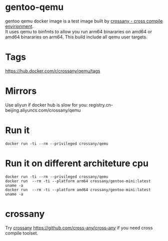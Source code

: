 # gentoo-qemu
gentoo qemu docker image is a test image built by [crossany - cross compile envirionment](https://github.com/cross-any/cross-any).  
It uses qemu to binfmts to allow you run arm64 binararies on amd64 or amd64 binararies on arm64. This build include all qemu user targets.  
# Tags
https://hub.docker.com/r/crossany/qemu/tags  
# Mirrors
Use aliyun if docker hub is slow for you:
  registry.cn-beijing.aliyuncs.com/crossany/qemu
# Run it  
```
docker run -ti --rm --privileged crossany/qemu
```
# Run it on different architeture cpu  
```
docker run -ti --rm --privileged crossany/qemu
docker run  --rm -ti --platform arm64 crossany/gentoo-mini:latest uname -a
docker run  --rm -ti --platform amd64 crossany/gentoo-mini:latest uname -a
```
# crossany
Try [crossany](https://github.com/cross-any/cross-any) https://github.com/cross-any/cross-any if you need cross compile toolset.
